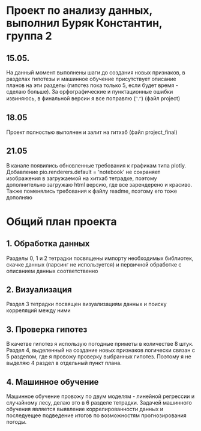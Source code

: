 # Проект по анализу данных, выполнил Буряк Константин, группа 2
## 15.05. 
На данный момент выполнены шаги до создания новых признаков, в разделах гипотезы и машинное обучение присутствует описание планов на эти разделы (гипотез пока только 5, если будет время - сделаю больше).
За орфографические и пунктационные ошибки извиняюсь, в финальной версии я все поправлю (ᵔ.ᵔ) (файл project)
## 18.05 
Проект полностью выполнен и залит на гитхаб (файл project_final)
## 21.05
В канале появились обновленные требования к графикам типа plotly. Добавление pio.renderers.default = 'notebook' не сохраняет изображения в загружаемой на хитхаб тетрадке, поэтому дополнительно загружаю html версию, где все зарендерено и красиво. Также поменялись требования к файлу readme, поэтому его тоже дополняю
# Общий план проекта
## 1. Обработка данных
Разделы 0, 1 и 2 тетрадки посвящены импорту необходимых библиотек, скачке данных (парсинг не используется) и первичной обработке с описанием данных соответственно
## 2. Визуализация
Раздел 3 тетрадки посвящен визуализациям данных и поиску корреляций между ними
## 3. Проверка гипотез
В качетве гипотез я использую погодные приметы в количестве 8 штук. Раздел 4, выделенный на создание новых признаков логически связан с 5 разделом, где я провожу проверку выбранных гипотез. Поэтому я не выделяю 4 раздел в отдельный пункт плана.
## 4. Машинное обучение
Машинное обучение провожу по двум моделям - линейной регрессии и случайному лесу, делаю это в 6 разделе тетрадки. Задачей машинного обучения является выявление коррелированности данных и последуещее подведение итогов по возможностям прогнозирования погоды.
